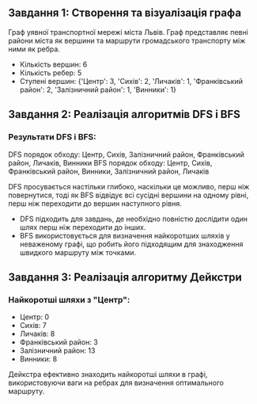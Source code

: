 ## Завдання 1: Створення та візуалізація графа

Граф уявної транспортної мережі міста Львів. Граф представляє певні райони міста як вершини та маршрути громадського транспорту між ними як ребра.
- Кількість вершин: 6
- Кількість ребер: 5
- Ступені вершин: {'Центр': 3, 'Сихів': 2, 'Личаків': 1, 'Франківський район': 2, 'Залізничний район': 1, 'Винники': 1}

## Завдання 2: Реалізація алгоритмів DFS і BFS

### Результати DFS і BFS:
DFS порядок обходу: Центр, Сихів, Залізничний район, Франківський район, Личаків, Винники
BFS порядок обходу: Центр, Сихів, Франківський район, Винники, Залізничний район, Личаків

DFS просувається настільки глибоко, наскільки це можливо, перш ніж повернутися, тоді як BFS відвідує всі сусідні вершини на одному рівні, перш ніж переходити до вершин наступного рівня.

- DFS підходить для завдань, де необхідно повністю дослідити один шлях перш ніж переходити до інших.
- BFS використовується для визначення найкоротших шляхів у неваженому графі, що робить його підходящим для знаходження швидкого маршруту між точками.

## Завдання 3: Реалізація алгоритму Дейкстри

### Найкоротші шляхи з "Центр":
- Центр: 0
- Сихів: 7
- Личаків: 8
- Франківський район: 3
- Залізничний район: 13
- Винники: 8

Дейкстра ефективно знаходить найкоротші шляхи в графі, використовуючи ваги на ребрах для визначення оптимального маршруту.
